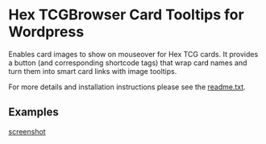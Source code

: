 Hex TCGBrowser Card Tooltips for Wordpress
================================

Enables card images to show on mouseover for Hex TCG cards. It provides a button (and corresponding shortcode tags) that wrap card names and turn them into smart card links with image tooltips.

For more details and installation instructions please see the
[readme.txt](https://github.com/bogycoins/wordpress_hex_tcgbrowser_tooltip/blob/master/readme.txt).

Examples
--------
[screenshot](https://github.com/bogycoins/wordpress_hex_tcgbrowser_tooltip/blob/master/sample.jpg)
